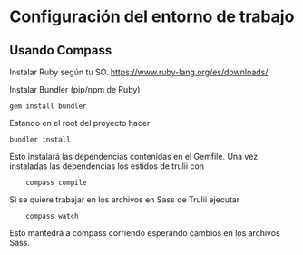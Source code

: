 

# Configuración del entorno de trabajo

## Usando Compass

Instalar Ruby según tu SO. https://www.ruby-lang.org/es/downloads/

Instalar Bundler (pip/npm de Ruby) 

```
gem install bundler
```
 
Estando en el root del proyecto hacer

```
bundler install 
```
Esto instalará las dependencias contenidas en el Gemfile. Una vez instaladas las dependencias los estidos de trulii con

```
    compass compile 
```
Si se quiere trabajar en los archivos en Sass de Trulii ejecutar

```
    compass watch 
```

Esto mantedrá a compass corriendo esperando cambios en los archivos Sass.



